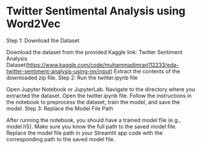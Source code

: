 # Twitter Sentimental Analysis using Word2Vec 
Step 1: Download the Dataset

Download the dataset from the provided Kaggle link: Twitter Sentiment Analysis Dataset(https://www.kaggle.com/code/muhammadimran112233/eda-twitter-sentiment-analysis-using-nn/input)
Extract the contents of the downloaded zip file.
Step 2: Run the twitter.ipynb file

Open Jupyter Notebook or JupyterLab.
Navigate to the directory where you extracted the dataset.
Open the twitter.ipynb file.
Follow the instructions in the notebook to preprocess the dataset, train the model, and save the model.
Step 3: Replace the Model File Path

After running the notebook, you should have a trained model file (e.g., model.h5).
Make sure you know the full path to the saved model file.
Replace the model file path in your Streamlit app code with the corresponding path to the saved model file.


